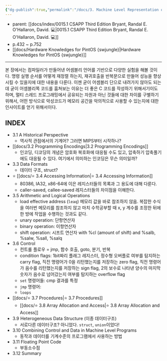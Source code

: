 ```yaml
---
{"dg-publish":true,"permalink":"/docs/3. Machine Level Representation of Programs {CSAPP}/","title":"3. Machine Level Representation of Programs {CSAPP}"}
---
```


- parent: [[docs/index/0015.1 CSAPP Third Edition Bryant, Randal E. O'Hallaron, David. 💻\|0015.1 CSAPP Third Edition Bryant, Randal E. O'Hallaron, David. 💻]]
- p.432 ~ p.752
- [[docs/Hardware Knowledges for PintOS {swjungle}\|Hardware Knowledges for PintOS {swjungle}]]
___
본 장에서는 컴파일러가 만들어낸 어셈블리 언어를 기반으로 다양한 실험을 해볼 것이다. 명령 실행 순서를 어떻게 재정렬 하는지, 재귀호출을 반복문으로 만들어 성능을 향상시킬 수 있을지에 대한 내용을 다룬다. 이젠 굳이 어셈블리 단으로 내려가지 않아도 되는데 굳이 어셈블리쪽 코드를 훔쳐보는 이유는 더 좋은 C 코드를 작성하기 위해서기이도 하며, 멀티 스레드 프로그래밍에서 공유되는 자원과 아닌 것들에 대한 차이를 구별하기 위해서, 어떤 방식으로 악성코드가 메모리 공간을 악의적으로 사용할 수 있는지에 대한 인사이트를 얻기 위해서이다.

## INDEX

- 3.1 A Historical Perspective
	- 역사적 관점에서의 기계어? 그러면 MIPS부터 시작하나?
- [[docs/3.2 Programming Encodings\|3.2 Programming Encodings]]
	- 인코딩, 디코딩의 개념은 암호화 복호화에 대응될 수도 있고, 압축하기 압축풀기에도 대응될 수 있다. 여기에서 의미하는 인코딩은 무슨 의미일까?
- 3.3 Data Formats
	- 데이터 구조, struct?
- ⭐️ [[docs/⭐️ 3.4 Accessing Information\|⭐️ 3.4 Accessing Information]]
	- 80386, IA32, x86-64에 이은 레지스터들의 목록과 그 용도에 대해 다룬다.
	- caller-saved, callee-saved 레지스터들의 차이점을 이해한다.
- 3.5 Arithmetic and Logical Operations
	- load effective address (`leaq`) 메모리 값을 바로 참조하지 않음. 복잡한 수식을 여러번 메모리를 참조하지 않고 마치 수학공부할 때 x, y 계수를 조정한 뒤에 한 방에 작업을 수행하는 것과도 같다.
	- unary operation: 단항연산자
	- binary operation: 이항연산자
	- shift operation: 시프트 연산자 with %cl (amount of shift) and %salb, %salw, %sall, %salq
- 3.6 Control
	- 컨트롤 플로우 = jmp, 함수 호출, goto, 분기, 반복
	- condition flags: 1bit짜리 플래그 레지스터, 정수형 오버플로 여부를 탐지하는 carry flag, 직전 명령어가 0을 리턴했는지를 저장하는 zero flag, 직전 명령어가 음수를 리턴했는지를 저장하는 sign flag, 2의 보수로 나타낸 양수의 마지막 숫자가 음수로 넘어갔는지 여부를 탐지하는 overflow flag
	- `set` 명령어들: cmp 결과를 특정 
	- `jmp` 명령어: 
	- `loops`
- [[docs/⭐️ 3.7 Procedures\|⭐️ 3.7 Procedures]]
	- [[docs/⭐️ 3.8 Array Allocation and Access\|⭐️ 3.8 Array Allocation and Access]]
- 3.9 Heterogeneous Data Structure (이종 데이터구조)
	- 서로다른 데이터구조? 아니었다. `struct`, `union`이었다!
- 3.10 Combining Control and Data in Machine Level Programs
	- 동작과 데이터를 기계수준의 프로그램에서 사용하는 방법
- 3.11 Floating Point Code
	- 부동소수점
- 3.12 Summary

